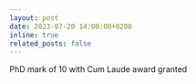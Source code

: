 ```yaml
---
layout: post
date: 2023-07-20 14:00:00+0200
inline: true
related_posts: false
---
```


PhD mark of 10 with Cum Laude award granted
